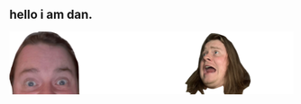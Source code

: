 ## hello i am dan.

![LOOK AT MY FACE](https://github.com/danelliottpalmer/danelliottpalmer/raw/main/header.svg)
